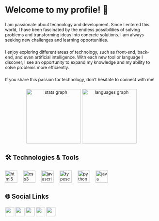<h1 align="left">Welcome to my profile! 👋</h2>

###

<p>I am passionate about technology and development. Since I entered this world, I have been fascinated by the endless possibilities of solving problems and transforming ideas into concrete solutions. I am always seeking new challenges and learning opportunities.</p>

###

<p>I enjoy exploring different areas of technology, such as front-end, back-end, and even artificial intelligence. With each new tool or language I discover, I see an opportunity to expand my knowledge and my ability to solve problems more efficiently.</p>

###

<p>If you share this passion for technology, don't hesitate to connect with me!</p>

###

<div align="center">
  <img src="https://github-readme-stats.vercel.app/api?username=RodrygoYamasaki&hide_title=false&hide_rank=false&show_icons=true&include_all_commits=true&count_private=true&disable_animations=false&theme=radical&locale=en&hide_border=false&order=1" height="180" alt="stats graph"  />
  <img src="https://github-readme-stats.vercel.app/api/top-langs?username=RodrygoYamasaki&locale=en&hide_title=false&layout=compact&card_width=320&langs_count=5&theme=radical&hide_border=false&order=2" height="180" alt="languages graph"  />
  
###

<h2 align="left">🛠️ Technologies & Tools</h2>

###

<div align="left">
  <img src="https://cdn.jsdelivr.net/gh/devicons/devicon/icons/html5/html5-original.svg" height="40" alt="html5 logo"  />
  <img width="12" />
  <img src="https://cdn.jsdelivr.net/gh/devicons/devicon/icons/css3/css3-original.svg" height="40" alt="css3 logo"  />
  <img width="12" />
  <img src="https://cdn.jsdelivr.net/gh/devicons/devicon/icons/javascript/javascript-original.svg" height="40" alt="javascript logo"  />
  <img width="12" />
  <img src="https://cdn.jsdelivr.net/gh/devicons/devicon/icons/typescript/typescript-original.svg" height="40" alt="typescript logo"  />
  <img width="12" />
  <img src="https://cdn.jsdelivr.net/gh/devicons/devicon/icons/python/python-original.svg" height="40" alt="python logo"  />
  <img width="12" />
  <img src="https://cdn.jsdelivr.net/gh/devicons/devicon/icons/java/java-original.svg" height="40" alt="java logo"  />
</div>

###

<h2 align="left">🌐 Social Links</h2>

###

<div align="left"> 
  <img src="https://img.shields.io/badge/-Instagram-%23E4405F?style=for-the-badge&logo=instagram&logoColor=white" height="30">
  <img src="https://img.shields.io/badge/-Gmail-%23333?style=for-the-badge&logo=gmail&logoColor=white" height="30">
  <img src="https://img.shields.io/badge/-LinkedIn-%230077B5?style=for-the-badge&logo=linkedin&logoColor=white" height="30"> 
  <img src="https://img.shields.io/badge/Twitch-9146FF?style=for-the-badge&logo=twitch&logoColor=white" height="30">
  <img src="https://img.shields.io/badge/Discord-7289DA?style=for-the-badge&logo=discord&logoColor=white" height="30">
</div>

###
